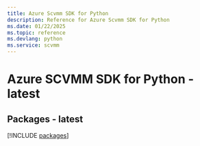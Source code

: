 ```yaml
---
title: Azure Scvmm SDK for Python
description: Reference for Azure Scvmm SDK for Python
ms.date: 01/22/2025
ms.topic: reference
ms.devlang: python
ms.service: scvmm
---
```

# Azure SCVMM SDK for Python - latest
## Packages - latest
[!INCLUDE [packages](scvmm-index.md)]